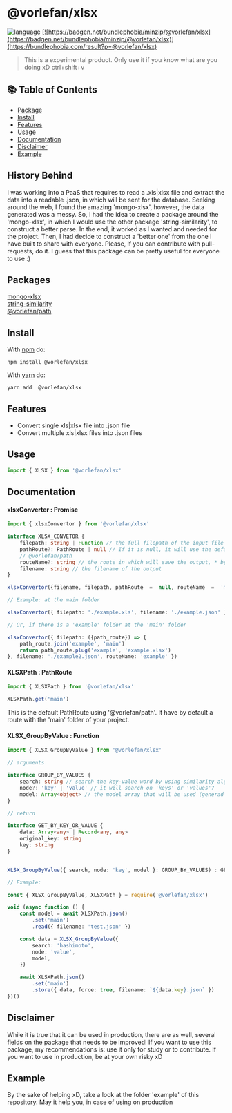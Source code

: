 # @vorlefan/xlsx

![language](https://img.shields.io/badge/language-typescript-blue.svg)
[![https://badgen.net/bundlephobia/minzip/@vorlefan/xlsx](https://badgen.net/bundlephobia/minzip/@vorlefan/xlsx)](https://bundlephobia.com/result?p=@vorlefan/xlsx)

> This is a experimental product. Only use it if you know what are you doing xD
> ctrl+shift+v

## :books: Table of Contents

-   [Package](#package)
-   [Install](#package-installation)
-   [Features](#features)
-   [Usage](#usage)
-   [Documentation](#docs)
-   [Disclaimer](#disclaimer)
-   [Example](#example)

## History Behind

I was working into a PaaS that requires to read a .xls|xlsx file and extract the data into a readable .json, in which will be sent for the database. Seeking around the web, I found the amazing 'mongo-xlsx', however, the data generated was a messy. So, I had the idea to create a package around the 'mongo-xlsx', in which I would use the other package 'string-similarity', to construct a better parse. In the end, it worked as I wanted and needed for the project. Then, I had decide to construct a 'better one' from the one I have built to share with everyone. Please, if you can contribute with pull-requests, do it. I guess that this package can be pretty useful for everyone to use :)

## Packages

[mongo-xlsx](https://github.com/Moblox/mongo-xlsx) <br />
[string-similarity](https://github.com/aceakash/string-similarity) <br />
[@vorlefan/path](https://github.com/DaxSoft/path) <br />

## Install

With [npm](https://npmjs.org) do:

```
npm install @vorlefan/xlsx
```

With [yarn](https://yarnpkg.com/en/) do:

```
yarn add  @vorlefan/xlsx
```

## Features

-   Convert single xls|xlsx file into .json file
-   Convert multiple xls|xlsx files into .json files

## Usage

```ts
import { XLSX } from '@vorlefan/xlsx'
```

## Documentation

#### xlsxConverter : Promise

```ts
import { xlsxConvertor } from '@vorlefan/xlsx'

interface XLSX_CONVETOR {
    filepath: string | Function // the full filepath of the input file (.xls)
    pathRoute?: PathRoute | null // If it is null, it will use the default, you can define one by using
    // @vorlefan/path
    routeName?: string // the route in which will save the output, * by default is main
    filename: string // the filename of the output
}

xlsxConvertor({filename, filepath, pathRoute  =  null, routeName  =  'main',} : XLSX_CONVETOR)

// Example: at the main folder

xlsxConvertor({ filepath: './example.xls', filename: './example.json' }).then(console.log).catch(console.error)

// Or, if there is a 'example' folder at the 'main' folder

xlsxConvertor({ filepath: ({path_route}) => {
    path_route.join('example', 'main')
    return path_route.plug('example', 'example.xlsx')
}, filename: './example2.json', routeName: 'example' })

```

#### XLSXPath : PathRoute

```ts
import { XLSXPath } from '@vorlefan/xlsx'

XLSXPath.get('main')
```

This is the default PathRoute using '@vorlefan/path'.
It have by default a route with the 'main' folder of your project.

#### XLSX_GroupByValue : Function

```ts
import { XLSX_GroupByValue } from '@vorlefan/xlsx'

// arguments

interface GROUP_BY_VALUES {
    search: string // search the key-value word by using similarity algorithim
    node?: 'key' | 'value' // it will search on 'keys' or 'values'?
    model: Array<object> // the model array that will be used (generad from xlsxConverter)
}

// return

interface GET_BY_KEY_OR_VALUE {
    data: Array<any> | Record<any, any>
    original_key: string
    key: string
}


XLSX_GroupByValue({ search, node: 'key', model }: GROUP_BY_VALUES) : GET_BY_KEY_OR_VALUE

// Example:

const { XLSX_GroupByValue, XLSXPath } = require('@vorlefan/xlsx')

void (async function () {
    const model = await XLSXPath.json()
        .set('main')
        .read({ filename: 'test.json' })

    const data = XLSX_GroupByValue({
        search: 'hashimoto',
        node: 'value',
        model,
    })

    await XLSXPath.json()
        .set('main')
        .store({ data, force: true, filename: `${data.key}.json` })
})()

```

## Disclaimer

While it is true that it can be used in production, there are as well, several fields on the package that needs to be improved! If you want to use this package, my recommendations is: use it only for study or to contribute. If you want to use in production, be at your own risky xD

## Example

By the sake of helping xD, take a look at the folder 'example' of this repository. May it help you, in case of using on production
